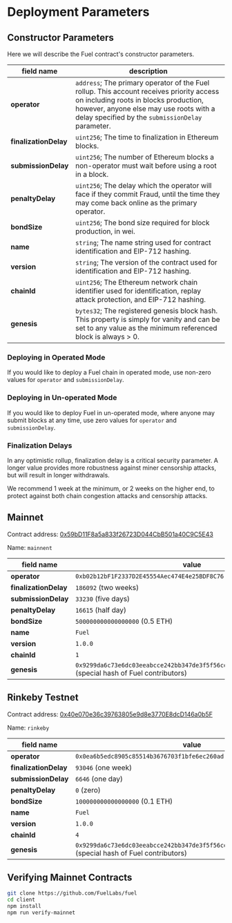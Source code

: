 Deployment Parameters
===

Constructor Parameters
---

Here we will describe the Fuel contract's constructor parameters.

| field name            | description                                                                                                                                                                                                                      |
| --------------------- | -------------------------------------------------------------------------------------------------------------------------------------------------------------------------------------------------------------------------------- |
| **operator**          | `address`; The primary operator of the Fuel rollup. This account receives priority access on including roots in blocks production, however, anyone else may use roots with a delay specified by the `submissionDelay` parameter. |
| **finalizationDelay** | `uint256`; The time to finalization in Ethereum blocks.                                                                                                                                                                          |
| **submissionDelay**   | `uint256`; The number of Ethereum blocks a non-operator must wait before using a root in a block.                                                                                                                                |
| **penaltyDelay**      | `uint256`; The delay which the operator will face if they commit Fraud, until the time they may come back online as the primary operator.                                                                                        |
| **bondSize**          | `uint256`; The bond size required for block production, in wei.                                                                                                                                                                  |
| **name**              | `string`; The name string used for contract identification and EIP-712 hashing.                                                                                                                                                  |
| **version**           | `string`; The version of the contract used for identification and EIP-712 hashing.                                                                                                                                               |
| **chainId**           | `uint256`; The Ethereum network chain identifier used for identification, replay attack protection, and EIP-712 hashing.                                                                                                         |
| **genesis**           | `bytes32`; The registered genesis block hash. This property is simply for vanity and can be set to any value as the minimum referenced block is always > 0.                                                                      |

### Deploying in Operated Mode
If you would like to deploy a Fuel chain in operated mode, use non-zero values for `operator` and `submissionDelay`.

### Deploying in Un-operated Mode
If you would like to deploy Fuel in un-operated mode, where anyone may submit blocks at any time, use zero values for `operator` and `submissionDelay`.

### Finalization Delays
In any optimistic rollup, finalization delay is a critical security parameter. A longer value provides more robustness against miner censorship attacks, but will result in longer withdrawals.

We recommend 1 week at the minimum, or 2 weeks on the higher end, to protect against both chain congestion attacks and censorship attacks.


Mainnet
---

Contract address: [0x59bD11F8a5a833f26723D044CbB501a40C9C5E43](https://etherscan.io/address/0x59bD11F8a5a833f26723D044CbB501a40C9C5E43)

Name: `mainnent`

| field name            | value                                                                             |
| --------------------- | --------------------------------------------------------------------------------- |
| **operator**          | `0xb02b12bF1F2337D2E45554Aec474E4e25BDF8C76`                                      |
| **finalizationDelay** | `186092` (two weeks)                                                                |
| **submissionDelay**   | `33230` (five days)                                                                  |
| **penaltyDelay**      | `16615` (half day)                                                                        |
| **bondSize**          | `500000000000000000` (0.5 ETH)                                                    |
| **name**              | `Fuel`                                                                            |
| **version**           | `1.0.0`                                                                           |
| **chainId**           | `1`                                                                               |
| **genesis**           | `0x9299da6c73e6dc03eeabcce242bb347de3f5f56cd1c70926d76526d7ed199b8b` (special hash of Fuel contributors) |


Rinkeby Testnet
---

Contract address: [0x40e070e36c39763805e9d8e3770E8dcD146a0b5F](https://rinkeby.etherscan.io/address/0x40e070e36c39763805e9d8e3770E8dcD146a0b5F)

Name: `rinkeby`

| field name            | value                                                                             |
| --------------------- | --------------------------------------------------------------------------------- |
| **operator**          | `0x0ea6b5edc8905c85514b3676703f1bfe6ec260ad`                                      |
| **finalizationDelay** | `93046` (one week)                                                                |
| **submissionDelay**   | `6646` (one day)                                                                  |
| **penaltyDelay**      | `0` (zero)                                                                        |
| **bondSize**          | `100000000000000000` (0.1 ETH)                                                    |
| **name**              | `Fuel`                                                                            |
| **version**           | `1.0.0`                                                                           |
| **chainId**           | `4`                                                                               |
| **genesis**           | `0x9299da6c73e6dc03eeabcce242bb347de3f5f56cd1c70926d76526d7ed199b8b` (special hash of Fuel contributors) |


Verifying Mainnet Contracts
---

```bash
git clone https://github.com/FuelLabs/fuel
cd client
npm install
npm run verify-mainnet
```